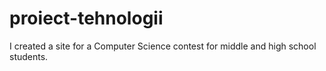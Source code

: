 # proiect-tehnologii
I created a site for a Computer Science contest for middle and high school students.
